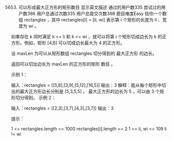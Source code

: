 5653. 可以形成最大正方形的矩形数目 显示英文描述
      通过的用户数335
      尝试过的用户数386
      用户总通过次数335
      用户总提交次数398
      题目难度Easy
      给你一个数组 rectangles ，其中 rectangles[i] = [li, wi] 表示第 i 个矩形的长度为 li 、宽度为 wi 。

如果存在 k 同时满足 k <= li 和 k <= wi ，就可以将第 i 个矩形切成边长为 k 的正方形。例如，矩形 [4,6] 可以切成边长最大为 4 的正方形。

设 maxLen 为可以从矩形数组 rectangles 切分得到的 最大正方形 的边长。

返回可以切出边长为 maxLen 的正方形的矩形 数目 。



示例 1：

输入：rectangles = [[5,8],[3,9],[5,12],[16,5]]
输出：3
解释：能从每个矩形中切出的最大正方形边长分别是 [5,3,5,5] 。
最大正方形的边长为 5 ，可以由 3 个矩形切分得到。
示例 2：

输入：rectangles = [[2,3],[3,7],[4,3],[3,7]]
输出：3


提示：

1 <= rectangles.length <= 1000
rectangles[i].length == 2
1 <= li, wi <= 109
li != wi